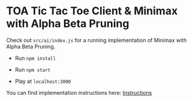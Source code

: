 # TOA Tic Tac Toe Client & Minimax with Alpha Beta Pruning

Check out `src/ai/index.js` for a running implementation of Minimax with
Alpha Beta Pruning.


- Run `npm install`
- Run `npm start`

- Play at `localhost:3000`

You can find implementation instructions here: [Instructions](https://github.com/TOA-Berlin-TicTacToe/toa-tic-tac-toe-starter-kit)

